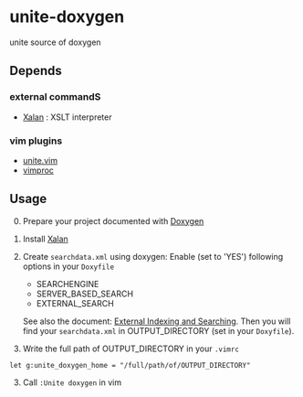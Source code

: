 unite-doxygen
=============

unite source of doxygen

## Depends

### external commandS

- [Xalan](http://xml.apache.org/xalan-j/) : XSLT interpreter

### vim plugins

- [unite.vim](https://github.com/Shougo/unite.vim) 
- [vimproc](https://github.com/Shougo/vimproc.vim)

Usage
-----

0. Prepare your project documented with [Doxygen](http://www.doxygen.org)

0. Install [Xalan](http://xml.apache.org/xalan-j/)

1. Create `searchdata.xml` using doxygen:
   Enable (set to 'YES') following options in your `Doxyfile`

    - SEARCHENGINE
    - SERVER_BASED_SEARCH
    - EXTERNAL_SEARCH

   See also the document: [External Indexing and Searching](http://www.stack.nl/~dimitri/doxygen/manual/extsearch.html).
   Then you will find your `searchdata.xml` in OUTPUT_DIRECTORY (set in your `Doxyfile`).

2. Write the full path of OUTPUT_DIRECTORY in your `.vimrc`

  ```vim
  let g:unite_doxygen_home = "/full/path/of/OUTPUT_DIRECTORY"
  ```

3. Call `:Unite doxygen` in vim

